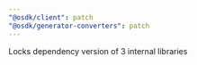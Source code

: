 ```yaml
---
"@osdk/client": patch
"@osdk/generator-converters": patch
---
```


Locks dependency version of 3 internal libraries
